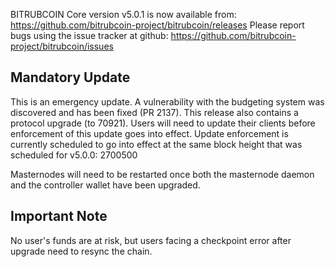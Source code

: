 BITRUBCOIN Core version v5.0.1 is now available from: https://github.com/bitrubcoin-project/bitrubcoin/releases
Please report bugs using the issue tracker at github: https://github.com/bitrubcoin-project/bitrubcoin/issues

Mandatory Update
----

This is an emergency update.
A vulnerability with the budgeting system was discovered and has been fixed (PR 2137).
This release also contains a protocol upgrade (to 70921).
Users will need to update their clients before enforcement of this update goes into effect.
Update enforcement is currently scheduled to go into effect at the same block height that was scheduled for v5.0.0: 2700500

Masternodes will need to be restarted once both the masternode daemon and the controller wallet have been upgraded.

Important Note
----

No user's funds are at risk, but users facing a checkpoint error after upgrade need to resync the chain.